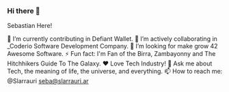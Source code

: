 ### Hi there 👋

Sebastian Here! 

🔭 I’m currently contributing in Defiant Wallet. 
🌱 I’m actively collaborating in _Coderio Software Development Company.
🤔 I’m looking for make grow 42 Awesome Software.
⚡ Fun fact: I'm Fan of the Birra, Zambayonny and The Hitchhikers Guide To The Galaxy.
❤️ Love Tech Industry!
💬 Ask me about Tech, the meaning of life, the universe, and everything.
📫 How to reach me: @Slarrauri seba@slarrauri.ar 

<!--
**slarrauri/slarrauri** is a ✨ _special_ ✨ repository because its `README.md` (this file) appears on your GitHub profile.

Here are some ideas to get you started:

- 👯 I’m looking to collaborate on the development of 
- 😄 Pronouns: He/Him/His/They

TODO: 
  - Add PDF download in CV Section 



-->
